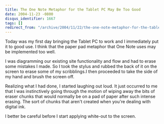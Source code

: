 ```yaml
---
title: The One Note Metaphor for the Tablet PC May Be Too Good
date: 2004-11-23 -0800
disqus_identifier: 1667
tags: []
redirect_from: "/archive/2004/11/22/the-one-note-metaphor-for-the-tablet-pc-may-be-too-good.aspx/"
---
```


Today was my first day bringing the Tablet PC to work and I immediately
put it to good use. I think that the paper pad metaphor that One Note
uses may be implemented too well.

I was diagramming our existing site functionality and flow and had to
erase some mistakes I made. So I took the stylus and rubbed the back of
it on the screen to erase some of my scribblings.I then proceeded to
take the side of my hand and brush the screen off.

Realizing what I had done, I started laughing out loud. It just occurred
to me that I was instinctively going through the motion of wiping away
the bits of eraser chunks that would normally be on a pad of paper after
such intense erasing. The sort of chunks that aren't created when you're
dealing with digital ink.

I better be careful before I start applying white-out to the screen.


